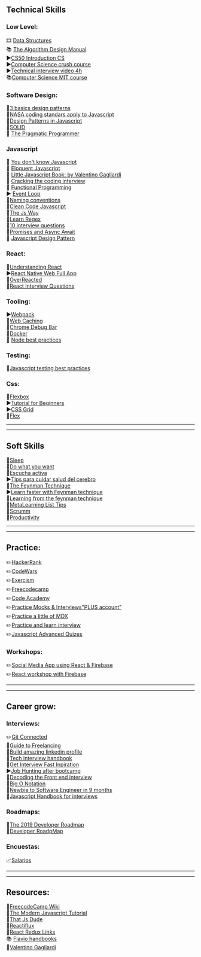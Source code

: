 
## <a name="tech"></a>Technical Skills
### <a name="lowlevel"></a>Low Level:  
🎞️ [Data Structures](https://www.youtube.com/watch?v=RBSGKlAvoiM)  
📚 [The Algorithm Design Manual](http://mimoza.marmara.edu.tr/~msakalli/cse706_12/SkienaTheAlgorithmDesignManual.pdf)  
▶️[CS50 Introduction CS](https://www.edx.org/es/course/cs50s-introduction-to-computer-science)  
▶️[Computer Science crush course](https://www.youtube.com/watch?v=1GSjbWt0c9M&list=PL8dPuuaLjXtNlUrzyH5r6jN9ulIgZBpdo&index=5)    
▶️[Technical interview video 4h](https://www.youtube.com/watch?v=iAHQopLuZ4Q)   
📚[Computer Science MIT course](https://github.com/ossu/computer-science)   

### <a name="softdesign"></a>Software Design:  
📰[3 basics design patterns](https://www.freecodecamp.org/news/the-basic-design-patterns-all-developers-need-to-know/)  
📰[NASA coding standars apply to Javascript](http://pixelscommander.com/javascript/nasa-coding-standarts-for-javascript-performance/)  
📘[Design Patterns in Javascript](https://www.telerik.com/blogs/design-patterns-in-javascript)  
📰[SOLID](https://blog.bitsrc.io/solid-principles-every-developer-should-know-b3bfa96bb688)   
📘 [The Pragmatic Programmer](https://github.com/concerttttt/books/blob/master/the-pragmatic-programmer.pdf)   

### <a name="javascript"></a>Javascript
📘 [You don't know Javascript](https://github.com/getify/You-Dont-Know-JS)  
📘 [Eloquent Javascript](http://eloquentjavascript.net/)  
📘 [Little Javascript Book: by Valentino Gagliardi](https://github.com/valentinogagliardi/Little-JavaScript-Book)  
📘 [Cracking the coding interview](http://ahmed-badawy.com/blog/wp-content/uploads/2018/10/Cracking-the-Coding-Interview-6th-Edition-189-Programming-Questions-and-Solutions.pdf)  
📘 [Functional Programming](http://backspaces.net/temp/Ebooks/FunctionalProgJavaScript/Functional_Programming_in_JavaScript.pdf)  
▶️ [Event Loop](https://www.youtube.com/watch?v=8aGhZQkoFbQ&feature=emb_title)  
📰[Naming conventions](https://www.freecodecamp.org/news/javascript-naming-conventions-dos-and-don-ts-99c0e2fdd78a/)  
📘[Clean Code Javascript](https://github.com/andersontr15/clean-code-javascript-es)  
📘[The Js Way](https://github.com/bpesquet/thejsway)  
📰[Learn Regex](https://www.freecodecamp.org/news/regular-expressions-demystified-regex-isnt-as-hard-as-it-looks-617b55cf787/)  
📰[10 interview questions](https://medium.com/javascript-scene/10-interview-questions-every-javascript-developer-should-know-6fa6bdf5ad95)   
📰[Promises and Async Await](https://medium.com/@bluepnume/learn-about-promises-before-you-start-using-async-await-eb148164a9c8)  
📘 [Javascript Design Pattern](http://sd.blackball.lv/library/Learning_JavaScript_Design_Patterns_(2012).pdf)   

### <a name="react"></a>React:
📰[Understanding React](https://overreacted.io/react-as-a-ui-runtime/)   
▶️[React Native Web Full App](https://www.youtube.com/watch?v=_CBYbEGvxYY)   
🔗[OverReacted](https://overreacted.io/)   
📰[React Interview Questions](https://github.com/sudheerj/reactjs-interview-questions#what-is-jsx)   

### <a name="tooling"></a>Tooling:
▶️[Webpack](https://www.freecodecamp.org/news/webpack-course/)   
📰[Web Caching](https://dev.to/kbk0125/web-caching-explained-by-buying-milk-at-the-supermarket-9k4?utm_source=ponyfoo+weekly&utm_medium=email&utm_campaign=121)   
📰[Chrome Debug Bar](https://medium.com/datadriveninvestor/stopping-using-console-log-and-start-using-your-browsers-debugger-62bc893d93ff)   
📰[Docker](https://www.freecodecamp.org/news/docker-simplified-96639a35ff36/)   
📰 [Node best practices](https://github.com/goldbergyoni/nodebestpractices)   

### <a name="testing"></a>Testing:  
📰[Javascript testing best practices](https://github.com/goldbergyoni/javascript-testing-best-practices?utm_source=ponyfoo+weekly&utm_medium=email&utm_campaign=181#section-2%EF%B8%8F%E2%83%A3-backend-testing)  

### <a name="css"></a>Css:
📰[Flexbox](https://css-tricks.com/snippets/css/a-guide-to-flexbox/#flexbox-background)  
▶️[Tutorial for Beginners](https://www.youtube.com/watch?v=_a5j7KoflTs)  
▶️[CSS Grid](https://www.youtube.com/watch?v=_a5j7KoflTs)   
📰[Flex](https://www.freecodecamp.org/news/the-complete-flex-animated-tutorial/)   

------------------------------------------------------
------------------------------------------------------

## <a name="soft"></a>Soft Skills  
📰[Sleep](https://www.freecodecamp.org/news/programmers-you-snooze-you-win/)  
📰[Do what you want](https://forge.medium.com/the-law-of-least-effort-is-the-success-secret-nobody-talks-about-c713eeab8ade)  
📰[Escucha activa](https://www.mibucle.com/notas/la-escucha-clave-para-la-comunicacion-efectiva)  
▶️[Tips para cuidar salud del cerebro](https://www.youtube.com/watch?v=3-18pPudCxM)  
📰[The Feynman Technique](https://fs.blog/2012/04/feynman-technique/)  
▶️[Learn faster with Feynman technique](https://www.youtube.com/watch?v=_f-qkGJBPts)  
📰[Learning from the feynman technique](https://medium.com/taking-note/learning-from-the-feynman-technique-5373014ad230)   
📰[MetaLearning List Tips](https://docs.google.com/document/d/1H3xHa3SikHrH0TdnV1YgdzcBdYf0vTBEzDr5uZ72rZs/edit)  
📰[Scrumm](https://geeks.ms/jorge/2007/05/09/explicando-scrum-a-mi-abuela/)  
📰[Productivity](https://medium.com/s/story/7-things-you-need-to-stop-doing-to-be-more-productive-backed-by-science-a988c17383a6)   

------------------------------------------------------
------------------------------------------------------

## <a name="practice"></a>Practice:
✏️[HackerRank](https://www.hackerrank.com/)  
✏️[CodeWars](https://www.codewars.com/)  
✏️[Exercism](https://exercism.io/)  
✏️[Freecodecamp](https://www.freecodecamp.org/learn/)  
✏️[Code Academy](https://www.codecademy.com/catalog/subject/all)   
✏️[Practice Mocks & Interviews"PLUS account"](https://www.pramp.com/dashboard#/schedule)   
✏️[Practice a little of MDX](https://mdxjs.com/)    
✏️[Practice and learn interview](http://leetcode.com)   
✏️[Javascript Advanced Quizes](https://quiz.typeofnan.dev/)   

### <a name="workshops"></a>Workshops:
✏️[Social Media App using React & Firebase](https://www.freecodecamp.org/news/react-firebase-social-media-app-course/)    
✏️[React workshop with Firebase](https://www.freecodecamp.org/news/react-firebase-todoist-clone/)  

------------------------------------------------------
------------------------------------------------------

## <a name="career"></a>Career grow:
### <a name="profile"></a>Interviews:   
✏️[Git Connected](https://gitconnected.com/jesuslombardo)   
📘[Guide to Freelancing](https://global-uploads.webflow.com/58868bcd2ef4daaf0f072900/5b55e736c0b5f984d2841766_Bonsai-X-Invision-Guide-to-Freelancing.pdf)   
📰[Build amazing linkedin profile](https://www.freecodecamp.org/news/how-to-build-an-amazing-linkedin-profile-15-proven-tips/)   
📘[Tech interview handbook](https://github.com/yangshun/tech-interview-handbook)  
📰[Get Interview Fast Inpiration](https://www.freecodecamp.org/news/first-line-of-code-to-226k-job-offer-in-8-months/)  
▶️[Job Hunting after bootcamp](https://www.youtube.com/watch?v=IFUxWHnUj0k)  
📰[Decoding the Front end interview](https://codeburst.io/de-coding-the-front-end-development-interview-process-9601bc4c71e5)  
📰[Big O Notation](https://medium.com/@bretcameron/ace-your-coding-interview-by-understanding-big-o-notation-and-write-faster-code-6b60bd498040)  
📰[Newbie to Software Engineer in 9 months](https://www.freecodecamp.org/news/how-i-went-from-newbie-to-software-engineer-in-9-months-while-working-full-time-460bd8485847/)   
📘[Javascript Handbook for interviews](https://www.freecodecamp.org/news/the-definitive-javascript-handbook-for-a-developer-interview-44ffc6aeb54e/)   

### <a name="roadmaps"></a>Roadmaps:  
📰[The 2019 Developer Roadmap](https://www.freecodecamp.org/news/2019-web-developer-roadmap/)  
📰[Developer RoadpMap](https://github.com/kamranahmedse/developer-roadmap)  

### <a name="encuestas"></a>Encuestas:  
📈[Salarios](https://openqube.io/encuesta-sueldos-2019.02)  

------------------------------------------------------
------------------------------------------------------

## <a name="recursos"></a>Resources:  
🔗[FreecodeCamp Wiki](https://freecodecampba.org/wiki/)  
🔗[The Modern Javascript Tutorial](http://javascript.info/)  
🔗[That Js Dude](http://www.thatjsdude.com/)  
🔗[Reactiflux](https://www.reactiflux.com/learning/)  
🔗[React Redux Links](https://github.com/markerikson/react-redux-links)  
📚 [Flavio handbooks](https://flaviocopes.com/)  
🔗[Valentino Gagliardi](https://www.valentinog.com/)  
